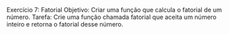 Exercício 7: Fatorial
Objetivo: Criar uma função que calcula o fatorial de um número.
Tarefa:
Crie uma função chamada fatorial que aceita um número inteiro e retorna o fatorial desse número.